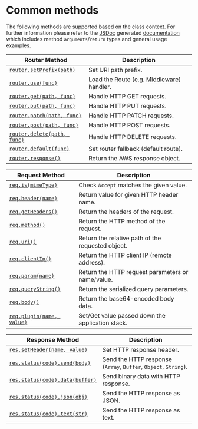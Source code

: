 # Common methods

The following methods are supported based on the class context.  For further information please refer to the [JSDoc](Developers.md#cli-options) generated [documentation](https://nuxy.github.io/lambda-lambda-lambda/doc) which includes method `arguments`/`return` types and general usage examples.

| Router Method                                                                                | Description                               |
|----------------------------------------------------------------------------------------------|-------------------------------------------|
| [`router.setPrefix(path)`](https://lambda-lambda-lambda.github.io/doc/Router.html#setPrefix) | Set URI path prefix.                      |
| [`router.use(func)`](https://lambda-lambda-lambda.github.io/doc/Router.html#use)             | Load the Route (e.g. [Middleware](./Middleware.md)) handler. |
| [`router.get(path, func)`](https://lambda-lambda-lambda.github.io/doc/Router.html#get)       | Handle HTTP GET requests.                 |
| [`router.put(path, func)`](https://lambda-lambda-lambda.github.io/doc/Router.html#put)       | Handle HTTP PUT requests.                 |
| [`router.patch(path, func)`](https://lambda-lambda-lambda.github.io/doc/Router.html#patch)   | Handle HTTP PATCH requests.               |
| [`router.post(path, func)`](https://lambda-lambda-lambda.github.io/doc/Router.html#post)     | Handle HTTP POST requests.                |
| [`router.delete(path, func)`](https://lambda-lambda-lambda.github.io/doc/Router.html#delete) | Handle HTTP DELETE requests.              |
| [`router.default(func)`](https://lambda-lambda-lambda.github.io/doc/Router.html#default)     | Set router fallback (default route).      |
| [`router.response()`](https://lambda-lambda-lambda.github.io/doc/Router.html#response)       | Return the AWS response object.           |

| Request Method                                                                                    | Description                                       |
|---------------------------------------------------------------------------------------------------|---------------------------------------------------|
| [`req.is(mimeType)`](https://lambda-lambda-lambda.github.io/doc/RouterRequest.html#is)            | Check `Accept` matches the given value.           |
| [`req.header(name)`](https://lambda-lambda-lambda.github.io/doc/RouterRequest.html#header)        | Return value for given HTTP header name.          |
| [`req.getHeaders()`](https://lambda-lambda-lambda.github.io/doc/RouterRequest.html#getHeaders)    | Return the headers of the request.                |
| [`req.method()`](https://lambda-lambda-lambda.github.io/doc/RouterRequest.html#method)            | Return the HTTP method of the request.            |
| [`req.uri()`](https://lambda-lambda-lambda.github.io/doc/RouterRequest.html#uri)                  | Return the relative path of the requested object. |
| [`req.clientIp()`](https://lambda-lambda-lambda.github.io/doc/RouterRequest.html#clientIp)        | Return the HTTP client IP (remote address).       |
| [`req.param(name)`](https://lambda-lambda-lambda.github.io/doc/RouterRequest.html#param)          | Return the HTTP request parameters or name/value. |
| [`req.queryString()`](https://lambda-lambda-lambda.github.io/doc/RouterRequest.html#queryString)  | Return the serialized query parameters.           |
| [`req.body()`](https://lambda-lambda-lambda.github.io/doc/RouterRequest.html#body)                | Return the base64-encoded body data.              |
| [`req.plugin(name, value)`](https://lambda-lambda-lambda.github.io/doc/RouterRequest.html#plugin) | Set/Get value passed down the application stack.  |

| Response Method                                                                                          | Description                     |
|----------------------------------------------------------------------------------------------------------|---------------------------------|
| [`res.setHeader(name, value)`](https://lambda-lambda-lambda.github.io/doc/RouterResponse.html#setHeader) | Set HTTP response header.       |
| [`res.status(code).send(body)`](https://lambda-lambda-lambda.github.io/doc/RouterResponse.html#status)   | Send the HTTP response (`Array`, `Buffer`, `Object`, `String`). |
| [`res.status(code).data(buffer)`](https://lambda-lambda-lambda.github.io/doc/RouterResponse.html#status) | Send binary data with HTTP response. |
| [`res.status(code).json(obj)`](https://lambda-lambda-lambda.github.io/doc/RouterResponse.html#status)    | Send the HTTP response as JSON. |
| [`res.status(code).text(str)`](https://lambda-lambda-lambda.github.io/doc/RouterResponse.html#status)    | Send the HTTP response as text. |
